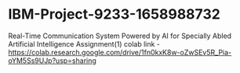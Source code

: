 # IBM-Project-9233-1658988732
Real-Time Communication System Powered by AI for Specially Abled
Artificial Intelligence
Assignment(1) colab link - https://colab.research.google.com/drive/1fn0kxK8w-oZwSEv5R_Pia-oYM5Ss9UJp?usp=sharing
